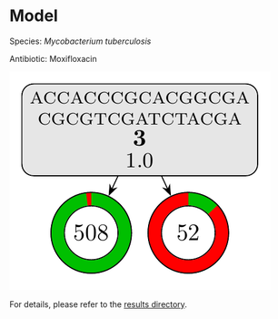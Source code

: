 
# Model

Species: *Mycobacterium tuberculosis*

Antibiotic: Moxifloxacin

<a href="./model.pdf"><img src="./model.png" /></a>

For details, please refer to the [results directory](../../../../../results/cart_b/mycobacterium%20tuberculosis/moxifloxacin/repeat_2/).

